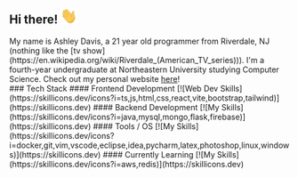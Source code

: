 ## Hi there! <img src="https://raw.githubusercontent.com/ashleytdavis/ashleytdavis/main/wave.gif" width="30px">
<div>
My name is Ashley Davis, a 21 year old programmer from Riverdale, NJ (nothing like the [tv show](https://en.wikipedia.org/wiki/Riverdale_(American_TV_series))). I'm a fourth-year undergraduate at Northeastern University studying Computer Science. Check out my personal website <a href="ashleytdavis.com" target="_blank">here</a>!
</div>
<!--
  My current tech stack & I'm always learning new things!
-->
### Tech Stack
#### Frontend Development
[![Web Dev Skills](https://skillicons.dev/icons?i=ts,js,html,css,react,vite,bootstrap,tailwind)](https://skillicons.dev)
#### Backend Development
[![My Skills](https://skillicons.dev/icons?i=java,mysql,mongo,flask,firebase)](https://skillicons.dev)
#### Tools / OS
[![My Skills](https://skillicons.dev/icons?i=docker,git,vim,vscode,eclipse,idea,pycharm,latex,photoshop,linux,windows)](https://skillicons.dev)
#### Currently Learning
[![My Skills](https://skillicons.dev/icons?i=aws,redis)](https://skillicons.dev)
